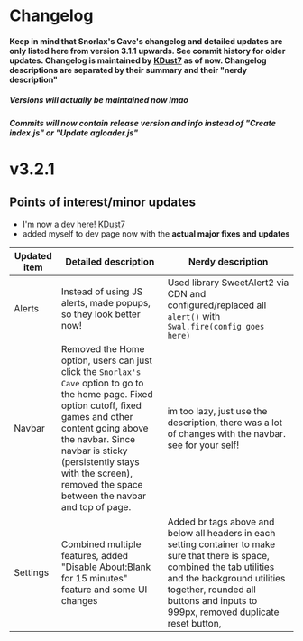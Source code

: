 # Changelog
#### Keep in mind that Snorlax's Cave's changelog and detailed updates are only listed here from version 3.1.1 upwards. See commit history for older updates. Changelog is maintained by [KDust7](https://github.com/KDust7) as of now. Changelog descriptions are separated by their summary and their "nerdy description"
##### Versions will actually be maintained now lmao
##### Commits will now contain release version and info instead of "Create index.js" or "Update agloader.js"
# v3.2.1
## Points of interest/minor updates
- I'm now a dev here! [KDust7](https://guns.lol/KDust7)
- added myself to dev page
 now with the **actual major fixes and updates**

| Updated item      | Detailed description | Nerdy description |
| ---------------------- | ------------------------------------ | ------------ | 
| Alerts      | Instead of using JS alerts, made popups, so they look better now!       | Used library SweetAlert2 via CDN and configured/replaced all `alert()` with `Swal.fire(config goes here)` |
| Navbar   | Removed the Home option, users can just click the `Snorlax's Cave` option to go to the home page. Fixed option cutoff, fixed games and other content going above the navbar. Since navbar is sticky (persistently stays with the screen), removed the space between the navbar and top of page.         |  im too lazy, just use the description, there was a lot of changes with the navbar. see for your self! |
| Settings| Combined multiple features, added "Disable About:Blank for 15 minutes" feature and some UI changes | Added br tags above and below all headers in each setting container to make sure that there is space, combined the tab utilities and the background utilities together, rounded all buttons and inputs to 999px, removed duplicate reset button,
